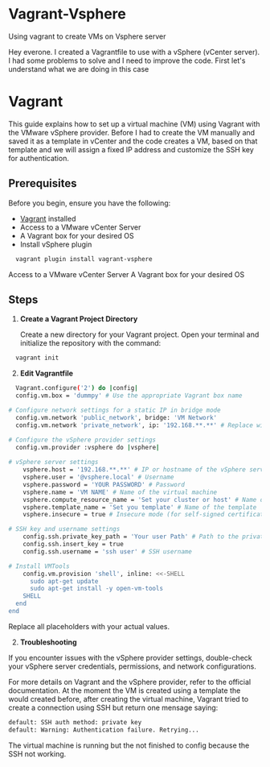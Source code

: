 # Vagrant-Vsphere
Using vagrant to create VMs on Vsphere server 

Hey everone. I created a Vagrantfile to use with a vSphere (vCenter server). I had some problems to solve and I need to improve the code. First let's understand what we are doing in this case

# Vagrant
This guide explains how to set up a virtual machine (VM) using Vagrant with the VMware vSphere provider. Before I had to create the VM manually and saved it as a template in vCenter and the code creates a VM, based on that template and we will assign a fixed IP address and customize the SSH key for authentication.

## Prerequisites

Before you begin, ensure you have the following:

- [Vagrant](https://www.vagrantup.com/) installed
- Access to a VMware vCenter Server
- A Vagrant box for your desired OS
- Install vSphere plugin
```bash
  vagrant plugin install vagrant-vsphere
```
Access to a VMware vCenter Server
A Vagrant box for your desired OS

## Steps

1. **Create a Vagrant Project Directory**

   Create a new directory for your Vagrant project. Open your terminal and initialize the repository with the command:

```bash
  vagrant init
```

2. **Edit Vagrantfile**

```bash
  Vagrant.configure('2') do |config|
  config.vm.box = 'dummpy' # Use the appropriate Vagrant box name

# Configure network settings for a static IP in bridge mode
  config.vm.network 'public_network', bridge: 'VM Network'
  config.vm.network 'private_network', ip: '192.168.**.**' # Replace with your desired fixed IP

# Configure the vSphere provider settings
  config.vm.provider :vsphere do |vsphere|
    
# vSphere server settings
    vsphere.host = '192.168.**.**' # IP or hostname of the vSphere server
    vsphere.user = '@vsphere.local' # Username
    vsphere.password = 'YOUR PASSWORD' # Password
    vsphere.name = 'VM NAME' # Name of the virtual machine
    vsphere.compute_resource_name = 'Set your cluster or host' # Name of the vSphere cluster
    vsphere.template_name = 'Set you template' # Name of the template
    vsphere.insecure = true # Insecure mode (for self-signed certificates)

# SSH key and username settings
    config.ssh.private_key_path = 'Your user Path' # Path to the private key 
    config.ssh.insert_key = true
    config.ssh.username = 'ssh user' # SSH username

# Install VMTools
    config.vm.provision 'shell', inline: <<-SHELL
      sudo apt-get update
      sudo apt-get install -y open-vm-tools
    SHELL
  end
end
```
Replace all placeholders with your actual values.

2. **Troubleshooting**

If you encounter issues with the vSphere provider settings, double-check your vSphere server credentials, permissions, and network configurations.

For more details on Vagrant and the vSphere provider, refer to the official documentation.
At the moment the VM is created using a template the would created before, after creating the virtual machine, Vagrant tried to create a connection using SSH but return one mensage saying:

```bash
default: SSH auth method: private key 
default: Warning: Authentication failure. Retrying...
```
The virtual machine is running but the not finished to config because the SSH not working.